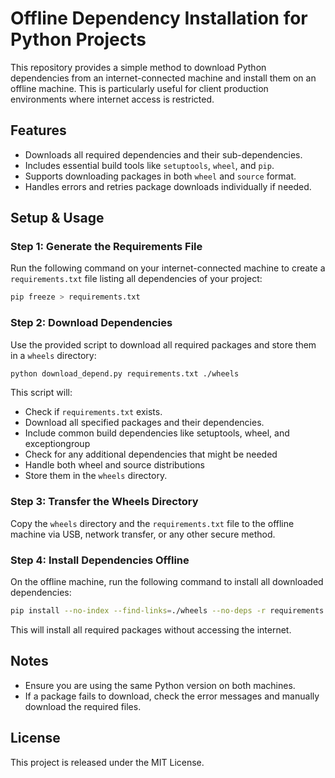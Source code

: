 # Offline Dependency Installation for Python Projects

This repository provides a simple method to download Python dependencies from an internet-connected machine and install them on an offline machine. This is particularly useful for client production environments where internet access is restricted.

## Features
- Downloads all required dependencies and their sub-dependencies.
- Includes essential build tools like `setuptools`, `wheel`, and `pip`.
- Supports downloading packages in both `wheel` and `source` format.
- Handles errors and retries package downloads individually if needed.

## Setup & Usage

### Step 1: Generate the Requirements File
Run the following command on your internet-connected machine to create a `requirements.txt` file listing all dependencies of your project:

```bash
pip freeze > requirements.txt
```

### Step 2: Download Dependencies
Use the provided script to download all required packages and store them in a `wheels` directory:

```bash
python download_depend.py requirements.txt ./wheels
```

This script will:
- Check if `requirements.txt` exists.
- Download all specified packages and their dependencies.
- Include common build dependencies like setuptools, wheel, and exceptiongroup
- Check for any additional dependencies that might be needed
- Handle both wheel and source distributions
- Store them in the `wheels` directory.

### Step 3: Transfer the Wheels Directory
Copy the `wheels` directory and the `requirements.txt` file to the offline machine via USB, network transfer, or any other secure method.

### Step 4: Install Dependencies Offline
On the offline machine, run the following command to install all downloaded dependencies:

```bash
pip install --no-index --find-links=./wheels --no-deps -r requirements.txt
```

This will install all required packages without accessing the internet.

## Notes
- Ensure you are using the same Python version on both machines.
- If a package fails to download, check the error messages and manually download the required files.

## License
This project is released under the MIT License.

